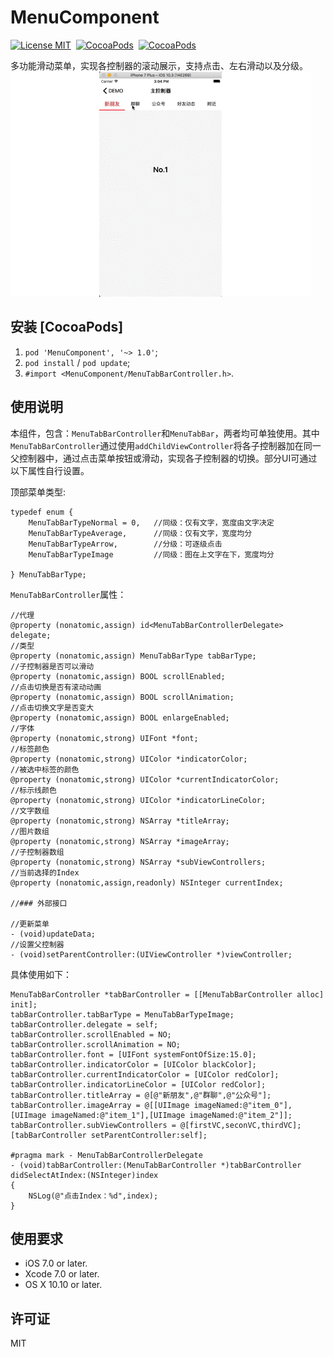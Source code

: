 # MenuComponent

[![License MIT](https://img.shields.io/badge/license-MIT-green.svg?style=flat)](https://raw.githubusercontent.com/dexianyinjiu/MenuComponent/master/LICENSE)&nbsp;
[![CocoaPods](http://img.shields.io/cocoapods/v/MenuComponent.svg?style=flat)](https://cocoapods.org/pods/MenuComponent)&nbsp;
[![CocoaPods](http://img.shields.io/cocoapods/p/MenuComponent.svg?style=flat)](https://cocoapods.org/pods/MenuComponent)&nbsp;

多功能滑动菜单，实现各控制器的滚动展示，支持点击、左右滑动以及分级。
![MenuComponent](MenuComponent.gif)

## 安装 [CocoaPods]

1. `pod 'MenuComponent', '~> 1.0'`;
2. `pod install` / `pod update`;
3. `#import <MenuComponent/MenuTabBarController.h>`.

## 使用说明

本组件，包含：`MenuTabBarController`和`MenuTabBar`，两者均可单独使用。其中`MenuTabBarController`通过使用`addChildViewController`将各子控制器加在同一父控制器中，通过点击菜单按钮或滑动，实现各子控制器的切换。部分UI可通过以下属性自行设置。

顶部菜单类型:

```objc
typedef enum {
    MenuTabBarTypeNormal = 0,   //同级：仅有文字，宽度由文字决定
    MenuTabBarTypeAverage,      //同级：仅有文字，宽度均分
    MenuTabBarTypeArrow,        //分级：可逐级点击
    MenuTabBarTypeImage         //同级：图在上文字在下，宽度均分

} MenuTabBarType;
```

`MenuTabBarController`属性：
  
```objc
//代理
@property (nonatomic,assign) id<MenuTabBarControllerDelegate> delegate;
//类型
@property (nonatomic,assign) MenuTabBarType tabBarType;
//子控制器是否可以滑动
@property (nonatomic,assign) BOOL scrollEnabled;
//点击切换是否有滚动动画
@property (nonatomic,assign) BOOL scrollAnimation;
//点击切换文字是否变大
@property (nonatomic,assign) BOOL enlargeEnabled;
//字体
@property (nonatomic,strong) UIFont *font;
//标签颜色
@property (nonatomic,strong) UIColor *indicatorColor;
//被选中标签的颜色
@property (nonatomic,strong) UIColor *currentIndicatorColor;
//标示线颜色
@property (nonatomic,strong) UIColor *indicatorLineColor;
//文字数组
@property (nonatomic,strong) NSArray *titleArray;
//图片数组
@property (nonatomic,strong) NSArray *imageArray;
//子控制器数组
@property (nonatomic,strong) NSArray *subViewControllers;
//当前选择的Index
@property (nonatomic,assign,readonly) NSInteger currentIndex;

//### 外部接口

//更新菜单
- (void)updateData;
//设置父控制器
- (void)setParentController:(UIViewController *)viewController;
```

具体使用如下：

```objc
MenuTabBarController *tabBarController = [[MenuTabBarController alloc] init];
tabBarController.tabBarType = MenuTabBarTypeImage;
tabBarController.delegate = self;
tabBarController.scrollEnabled = NO;
tabBarController.scrollAnimation = NO;
tabBarController.font = [UIFont systemFontOfSize:15.0];
tabBarController.indicatorColor = [UIColor blackColor];
tabBarController.currentIndicatorColor = [UIColor redColor];
tabBarController.indicatorLineColor = [UIColor redColor];
tabBarController.titleArray = @[@"新朋友",@"群聊",@"公众号"];
tabBarController.imageArray = @[[UIImage imageNamed:@"item_0"],[UIImage imageNamed:@"item_1"],[UIImage imageNamed:@"item_2"]];
tabBarController.subViewControllers = @[firstVC,seconVC,thirdVC];
[tabBarController setParentController:self];

#pragma mark - MenuTabBarControllerDelegate
- (void)tabBarController:(MenuTabBarController *)tabBarController didSelectAtIndex:(NSInteger)index
{
    NSLog(@"点击Index：%d",index);
}
```

## 使用要求

* iOS 7.0 or later.
* Xcode 7.0 or later.
* OS X 10.10 or later.

## 许可证

MIT


